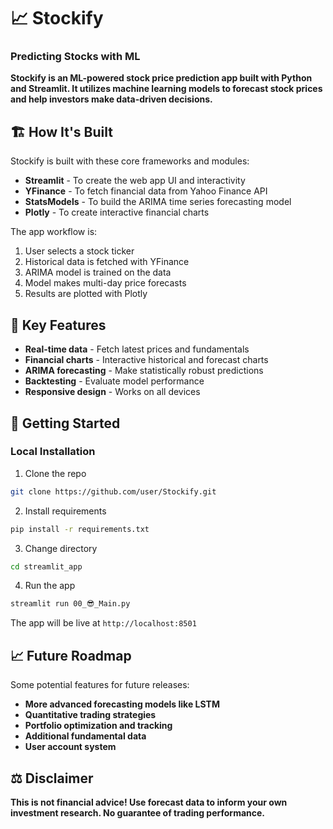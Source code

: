 # 📈 **Stockify**

### **Predicting Stocks with ML**

**Stockify is an ML-powered stock price prediction app built with Python and Streamlit. It utilizes machine learning models to forecast stock prices and help investors make data-driven decisions.**

## 🏗️ **How It's Built**

Stockify is built with these core frameworks and modules:

- **Streamlit** - To create the web app UI and interactivity
- **YFinance** - To fetch financial data from Yahoo Finance API
- **StatsModels** - To build the ARIMA time series forecasting model
- **Plotly** - To create interactive financial charts

The app workflow is:

1. User selects a stock ticker
2. Historical data is fetched with YFinance
3. ARIMA model is trained on the data
4. Model makes multi-day price forecasts
5. Results are plotted with Plotly

## 🎯 **Key Features**

- **Real-time data** - Fetch latest prices and fundamentals
- **Financial charts** - Interactive historical and forecast charts
- **ARIMA forecasting** - Make statistically robust predictions
- **Backtesting** - Evaluate model performance
- **Responsive design** - Works on all devices

## 🚀 **Getting Started**

### **Local Installation**

1. Clone the repo

```bash
git clone https://github.com/user/Stockify.git
```

2. Install requirements

```bash
pip install -r requirements.txt
```

3. Change directory

```bash
cd streamlit_app
```

4. Run the app

```bash
streamlit run 00_😎_Main.py
```

The app will be live at `http://localhost:8501`

## 📈 **Future Roadmap**

Some potential features for future releases:

- **More advanced forecasting models like LSTM**
- **Quantitative trading strategies**
- **Portfolio optimization and tracking**
- **Additional fundamental data**
- **User account system**

## **⚖️ Disclaimer**

**This is not financial advice! Use forecast data to inform your own investment research. No guarantee of trading performance.**
